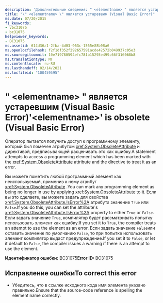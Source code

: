 ```yaml
---
description: 'Дополнительные сведения: " <elementname> " является устаревшим (Visual Basic Error)'
title: "\" <elementname> \" является устаревшим (Visual Basic Error)"
ms.date: 07/20/2015
f1_keywords:
- vbc31075
- bc31075
helpviewer_keywords:
- BC31075
ms.assetid: 614d36a1-2fba-4d03-963c-1565e88b08a6
ms.openlocfilehash: f2f1df352f292657591acde42572b049937c05e3
ms.sourcegitcommit: 10e719780594efc781b15295e499c66f316068b8
ms.translationtype: MT
ms.contentlocale: ru-RU
ms.lasthandoff: 02/14/2021
ms.locfileid: "100459595"
---
```

# <a name="elementname-is-obsolete-visual-basic-error"></a><span data-ttu-id="5fad8-103">" \<elementname> " является устаревшим (Visual Basic Error)</span><span class="sxs-lookup"><span data-stu-id="5fad8-103">'\<elementname>' is obsolete (Visual Basic Error)</span></span>

<span data-ttu-id="5fad8-104">Оператор пытается получить доступ к программному элементу, который был помечен атрибутом <xref:System.ObsoleteAttribute> и директивой, предписывающей расценивать это как ошибку.</span><span class="sxs-lookup"><span data-stu-id="5fad8-104">A statement attempts to access a programming element which has been marked with the <xref:System.ObsoleteAttribute> attribute and the directive to treat it as an error.</span></span>  
  
 <span data-ttu-id="5fad8-105">Вы можете пометить любой программный элемент как неиспользуемый, применив к нему атрибут <xref:System.ObsoleteAttribute> .</span><span class="sxs-lookup"><span data-stu-id="5fad8-105">You can mark any programming element as being no longer in use by applying <xref:System.ObsoleteAttribute> to it.</span></span> <span data-ttu-id="5fad8-106">Если вы это сделаете, вы можете задать для свойства <xref:System.ObsoleteAttribute.IsError%2A> атрибута значение `True` или `False`.</span><span class="sxs-lookup"><span data-stu-id="5fad8-106">If you do this, you can set the attribute's <xref:System.ObsoleteAttribute.IsError%2A> property to either `True` or `False`.</span></span> <span data-ttu-id="5fad8-107">Если задать значение `True`, компилятор будет рассматривать попытку использовать элемент как ошибку.</span><span class="sxs-lookup"><span data-stu-id="5fad8-107">If you set it to `True`, the compiler treats an attempt to use the element as an error.</span></span> <span data-ttu-id="5fad8-108">Если задать значение `False`или оставить значение по умолчанию `False`, то при попытке использовать элемент компилятор выдаст предупреждение.</span><span class="sxs-lookup"><span data-stu-id="5fad8-108">If you set it to `False`, or let it default to `False`, the compiler issues a warning if there is an attempt to use the element.</span></span>  
  
 <span data-ttu-id="5fad8-109">**Идентификатор ошибки:** BC31075</span><span class="sxs-lookup"><span data-stu-id="5fad8-109">**Error ID:** BC31075</span></span>  
  
## <a name="to-correct-this-error"></a><span data-ttu-id="5fad8-110">Исправление ошибки</span><span class="sxs-lookup"><span data-stu-id="5fad8-110">To correct this error</span></span>  
  
- <span data-ttu-id="5fad8-111">Убедитесь, что в ссылке исходного кода имя элемента указано правильно.</span><span class="sxs-lookup"><span data-stu-id="5fad8-111">Ensure that the source-code reference is spelling the element name correctly.</span></span>
